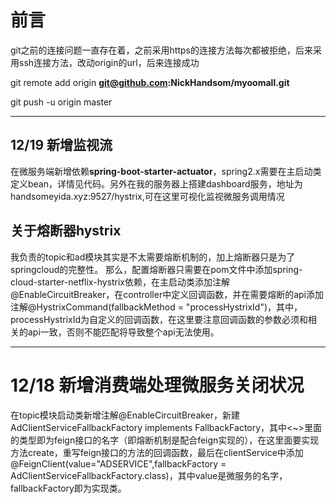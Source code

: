 # 前言
git之前的连接问题一直存在着，之前采用https的连接方法每次都被拒绝，后来采用ssh连接方法，改动origin的url，后来连接成功


git remote add origin **git@github.com:NickHandsom/myoomall.git**


git push -u origin master

---

## 12/19 新增监视流
在微服务端新增依赖**spring-boot-starter-actuator**，spring2.x需要在主启动类定义bean，详情见代码。另外在我的服务器上搭建dashboard服务，地址为handsomeyida.xyz:9527/hystrix,可在这里可视化监视微服务调用情况

## 关于熔断器hystrix

我负责的topic和ad模块其实是不太需要熔断机制的，加上熔断器只是为了springcloud的完整性。
那么，配置熔断器只需要在pom文件中添加spring-cloud-starter-netflix-hystrix依赖，在主启动类添加注解@EnableCircuitBreaker，在controller中定义回调函数，并在需要熔断的api添加注解@HystrixCommand(fallbackMethod = "processHystrixId")，其中，processHystrixId为自定义的回调函数，在这里要注意回调函数的参数必须和相关的api一致，否则不能匹配将导致整个api无法使用。

---

# 12/18 新增消费端处理微服务关闭状况
在topic模块启动类新增注解@EnableCircuitBreaker，新建AdClientServiceFallbackFactory implements FallbackFactory<AdClientService>，其中<~>里面的类型即为feign接口的名字（即熔断机制是配合feign实现的），在这里面要实现方法create，重写feign接口的方法的回调函数，最后在clientService中添加@FeignClient(value="ADSERVICE",fallbackFactory = AdClientServiceFallbackFactory.class)，其中value是微服务的名字，fallbackFactory即为实现类。
